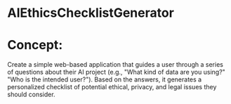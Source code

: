 # AIEthicsChecklistGenerator

# Concept:
Create a simple web-based application that guides a user through a series of questions about their AI project (e.g., "What kind of data are you using?" "Who is the intended user?"). Based on the answers, it generates a personalized checklist of potential ethical, privacy, and legal issues they should consider.

